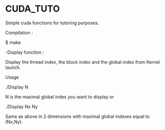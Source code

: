 # CUDA_TUTO
Simple cuda functions for tutoring purposes.

Compilation :

$ make 

  -Display function :

   Display the thread index, the block index and the global index from Kernel launch.

   Usage 

   ./Display N 

   N is the maximal global index you want to display or

   ./Display Nx Ny

   Same as above in 2 dimensions with maximal global indexes equal to (Nx,Ny). 
 
  
